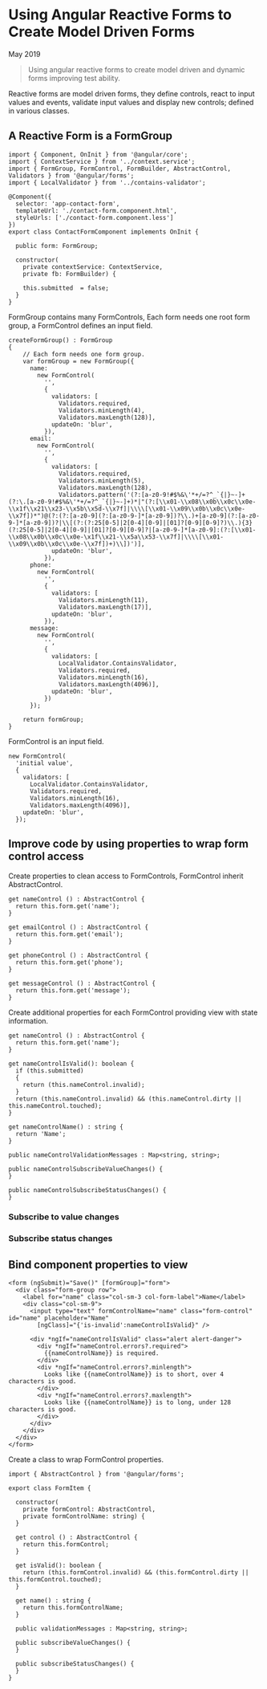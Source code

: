 # Using Angular Reactive Forms to Create Model Driven Forms

May 2019

> Using angular reactive forms to create model driven and dynamic forms improving test ability.

Reactive forms are model driven forms, they define controls, react to input values and events, validate input values and display new controls; defined in various classes.

## A Reactive Form is a FormGroup

```
import { Component, OnInit } from '@angular/core';
import { ContextService } from '../context.service';
import { FormGroup, FormControl, FormBuilder, AbstractControl, Validators } from '@angular/forms';
import { LocalValidator } from '../contains-validator';

@Component({
  selector: 'app-contact-form',
  templateUrl: './contact-form.component.html',
  styleUrls: ['./contact-form.component.less']
})
export class ContactFormComponent implements OnInit {

  public form: FormGroup;

  constructor(
    private contextService: ContextService,
    private fb: FormBuilder) { 

    this.submitted  = false;
  }
}
```

FormGroup contains many FormControls, Each form needs one root form group, a FormControl defines an input field.

```
createFormGroup() : FormGroup
{
    // Each form needs one form group.
    var formGroup = new FormGroup({
      name: 
        new FormControl(
          '',
          {
            validators: [
              Validators.required, 
              Validators.minLength(4), 
              Validators.maxLength(128)],
            updateOn: 'blur',
          }),
      email: 
        new FormControl(
          '',
          {
            validators: [
              Validators.required, 
              Validators.minLength(5), 
              Validators.maxLength(128), 
              Validators.pattern('(?:[a-z0-9!#$%&\'*+/=?^_`{|}~-]+(?:\.[a-z0-9!#$%&\'*+/=?^_`{|}~-]+)*|"(?:[\\x01-\\x08\\x0b\\x0c\\x0e-\\x1f\\x21\\x23-\\x5b\\x5d-\\x7f]|\\\\[\\x01-\\x09\\x0b\\x0c\\x0e-\\x7f])*")@(?:(?:[a-z0-9](?:[a-z0-9-]*[a-z0-9])?\\.)+[a-z0-9](?:[a-z0-9-]*[a-z0-9])?|\\[(?:(?:25[0-5]|2[0-4][0-9]|[01]?[0-9][0-9]?)\\.){3}(?:25[0-5]|2[0-4][0-9]|[01]?[0-9][0-9]?|[a-z0-9-]*[a-z0-9]:(?:[\\x01-\\x08\\x0b\\x0c\\x0e-\x1f\\x21-\\x5a\\x53-\\x7f]|\\\\[\\x01-\\x09\\x0b\\x0c\\x0e-\\x7f])+)\\])')],
            updateOn: 'blur',
          }),
      phone: 
        new FormControl(
          '',
          {
            validators: [
              Validators.minLength(11), 
              Validators.maxLength(17)],
            updateOn: 'blur',
          }),
      message: 
        new FormControl(
          '',
          {
            validators: [
              LocalValidator.ContainsValidator, 
              Validators.required, 
              Validators.minLength(16),
              Validators.maxLength(4096)],
            updateOn: 'blur',
          })
      });

    return formGroup;
}
```

FormControl is an input field.

```
new FormControl(
  'initial value',
  {
    validators: [
      LocalValidator.ContainsValidator, 
      Validators.required, 
      Validators.minLength(16),
      Validators.maxLength(4096)],
    updateOn: 'blur',
  });
```

## Improve code by using properties to wrap form control access

Create properties to clean access to FormControls, FormControl inherit AbstractControl.

```
get nameControl () : AbstractControl {
  return this.form.get('name');
}

get emailControl () : AbstractControl {
  return this.form.get('email');
}

get phoneControl () : AbstractControl {
  return this.form.get('phone');
}

get messageControl () : AbstractControl {
  return this.form.get('message');
}
```

Create additional properties for each FormControl providing view with state information.

```
get nameControl () : AbstractControl {
  return this.form.get('name');
}

get nameControlIsValid(): boolean {
  if (this.submitted)
  {
    return (this.nameControl.invalid);
  }
  return (this.nameControl.invalid) && (this.nameControl.dirty || this.nameControl.touched);
}

get nameControlName() : string {
  return 'Name';
}

public nameControlValidationMessages : Map<string, string>;

public nameControlSubscribeValueChanges() {
}

public nameControlSubscribeStatusChanges() {
}
```

### Subscribe to value changes

### Subscribe status changes

## Bind component properties to view
```
<form (ngSubmit)="Save()" [formGroup]="form">
  <div class="form-group row">
    <label for="name" class="col-sm-3 col-form-label">Name</label>
    <div class="col-sm-9">
      <input type="text" formControlName="name" class="form-control" id="name" placeholder="Name"
        [ngClass]="{'is-invalid':nameControlIsValid}" />

      <div *ngIf="nameControlIsValid" class="alert alert-danger">
        <div *ngIf="nameControl.errors?.required">
          {{nameControlName}} is required.
        </div>
        <div *ngIf="nameControl.errors?.minlength">
          Looks like {{nameControlName}} is to short, over 4 characters is good.
        </div>
        <div *ngIf="nameControl.errors?.maxlength">
          Looks like {{nameControlName}} is to long, under 128 characters is good.
        </div>
      </div>
    </div>
  </div>
</form>
```

Create a class to wrap FormControl properties.

```
import { AbstractControl } from '@angular/forms';

export class FormItem {

  constructor(
    private formControl: AbstractControl,
    private formControlName: string) { 
  } 

  get control () : AbstractControl {
    return this.formControl;
  }

  get isValid(): boolean {
    return (this.formControl.invalid) && (this.formControl.dirty || this.formControl.touched);
  }

  get name() : string {
    return this.formControlName;
  }

  public validationMessages : Map<string, string>;

  public subscribeValueChanges() {
  }

  public subscribeStatusChanges() {
  }
}
```